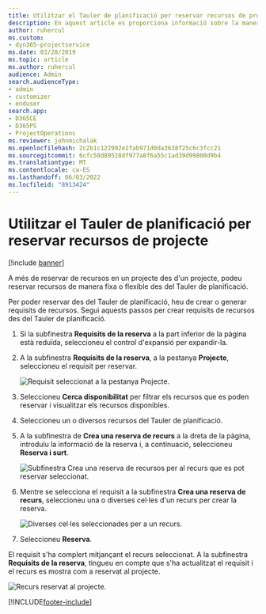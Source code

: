 ```yaml
---
title: Utilitzar el Tauler de planificació per reservar recursos de projecte
description: En aquest article es proporciona informació sobre la manera de reservar els recursos.
author: ruhercul
ms.custom:
- dyn365-projectservice
ms.date: 03/28/2019
ms.topic: article
ms.author: ruhercul
audience: Admin
search.audienceType:
- admin
- customizer
- enduser
search.app:
- D365CE
- D365PS
- ProjectOperations
ms.reviewer: johnmichalak
ms.openlocfilehash: 2c2b1c122992e2fab971d0da3638f25c6c3fcc21
ms.sourcegitcommit: 6cfc50d89528df977a8f6a55c1ad39d99800d9b4
ms.translationtype: MT
ms.contentlocale: ca-ES
ms.lasthandoff: 06/03/2022
ms.locfileid: "8913424"
---
```

# <a name="use-the-schedule-board-to-book-project-resources"></a>Utilitzar el Tauler de planificació per reservar recursos de projecte

[!include [banner](../includes/psa-now-project-operations.md)]

A més de reservar de recursos en un projecte des d'un projecte, podeu reservar recursos de manera fixa o flexible des del Tauler de planificació.

Per poder reservar des del Tauler de planificació, heu de crear o generar requisits de recursos. Segui aquests passos per crear requisits de recursos des del Tauler de planificació.

1. Si la subfinestra **Requisits de la reserva** a la part inferior de la pàgina està reduïda, seleccioneu el control d'expansió per expandir-la.
2. A la subfinestra **Requisits de la reserva**, a la pestanya **Projecte**, seleccioneu el requisit per reservar.

    ![Requisit seleccionat a la pestanya Projecte.](media/Resource-Management-image73.png)

3. Seleccioneu **Cerca disponibilitat** per filtrar els recursos que es poden reservar i visualitzar els recursos disponibles. 
4. Seleccioneu un o diversos recursos del Tauler de planificació. 
5. A la subfinestra de **Crea una reserva de recurs** a la dreta de la pàgina, introduïu la informació de la reserva i, a continuació, seleccioneu **Reserva i surt**.

    ![Subfinestra Crea una reserva de recursos per al recurs que es pot reservar seleccionat.](media/Resource-Management-image74.png)

6. Mentre se selecciona el requisit a la subfinestra **Crea una reserva de recurs**, seleccioneu una o diverses cel·les d'un recurs per crear la reserva.

    ![Diverses cel·les seleccionades per a un recurs.](media/Resource-Management-image75.png)

7. Seleccioneu **Reserva**.

El requisit s'ha complert mitjançant el recurs seleccionat. A la subfinestra **Requisits de la reserva**, tingueu en compte que s'ha actualitzat el requisit i el recurs es mostra com a reservat al projecte.

![Recurs reservat al projecte.](media/Resource-Management-image76.png)


[!INCLUDE[footer-include](../includes/footer-banner.md)]
